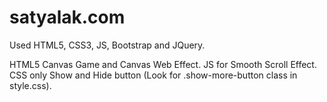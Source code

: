 # satyalak.com
Used HTML5, CSS3, JS, Bootstrap and JQuery.

 HTML5 Canvas Game and Canvas Web Effect.
 JS for Smooth Scroll Effect.
 CSS only Show and Hide button (Look for .show-more-button class in style.css).
 
